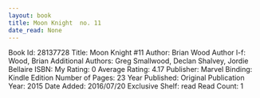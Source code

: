 ```yaml
---
layout: book
title: Moon Knight  no. 11
date_read: None
---
```


Book Id: 28137728
Title: Moon Knight #11
Author: Brian Wood
Author l-f: Wood, Brian
Additional Authors: Greg Smallwood, Declan Shalvey, Jordie Bellaire
ISBN: 
My Rating: 0
Average Rating: 4.17
Publisher: Marvel
Binding: Kindle Edition
Number of Pages: 23
Year Published: 
Original Publication Year: 2015
Date Added: 2016/07/20
Exclusive Shelf: read
Read Count: 1

